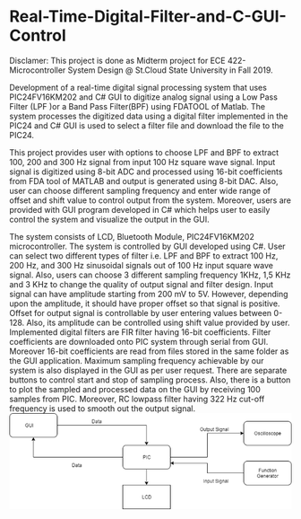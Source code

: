 # Real-Time-Digital-Filter-and-C-GUI-Control
Disclamer: This project is done as Midterm project for ECE 422- Microcontroller System Design @ St.Cloud State University in Fall 2019.

Development of a real-time digital signal processing system that uses PIC24FV16KM202 and C# GUI to digitize analog signal using a Low Pass Filter
(LPF )or a Band Pass Filter(BPF) using FDATOOL of Matlab. The system processes the digitized data using a digital filter implemented in the
PIC24 and C# GUI is used to select a filter file and download the file to the PIC24.

This project provides user with options to choose LPF and BPF to extract 100, 200 and 300 Hz signal from input 100 Hz square wave signal. 
Input signal is digitized using 8-bit ADC and processed using 16-bit coefficients from FDA tool of MATLAB and output is generated using 
8-bit DAC. Also, user can choose different sampling frequency and enter wide range of offset and shift value to control output from the 
system. Moreover, users are provided with GUI program developed in C# which helps user to easily control the system and visualize the 
output in the GUI. 

The system consists of LCD, Bluetooth Module, PIC24FV16KM202 microcontroller. The system is controlled by GUI developed using C#.
User can select two different types of filter i.e. LPF and BPF to extract 100 Hz, 200 Hz, and 300 Hz sinusoidal signals out of 100 Hz 
input square wave signal. Also, users can choose 3 different sampling frequency 1KHz, 1,5 KHz and 3 KHz to change the quality of output
signal and filter design. Input signal can have amplitude starting from 200 mV to 5V. However, depending upon the amplitude, it should 
have proper offset so that signal is positive. Offset for output signal is controllable by user entering values between 0-128. 
Also, its amplitude can be controlled using shift value provided by user. Implemented digital filters are FIR filter having 16-bit
coefficients. Filter coefficients are downloaded onto PIC system through serial from GUI. Moreover 16-bit coefficients are read from
files stored in the same folder as the GUI application. Maximum sampling frequency achievable by our system is also displayed in the 
GUI as per user request. There are separate buttons to control start and stop of sampling process. Also, there is a button to plot the
sampled and processed data on the GUI by receiving 100 samples from PIC. Moreover, RC lowpass filter having 322 Hz cut-off frequency is 
used to smooth out the output signal.   
![midterm_system](midterm_system.png)


